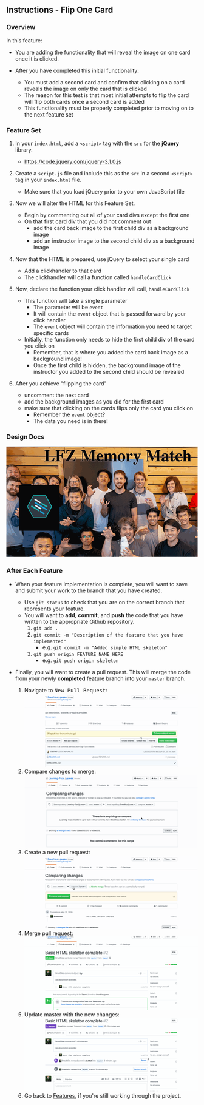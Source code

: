 Instructions - Flip One Card
--

### Overview

In this feature:
  - You are adding the functionality that will reveal the image on one card once it is clicked.

  - After you have completed this initial functionality:
    - You must add a second card and confirm that clicking on a card reveals the image on only the card that is clicked
    - The reason for this test is that most initial attempts to flip the card will flip both cards once a second card is added
    - This functionality must be properly completed prior to moving on to the next feature set

### Feature Set

1. In your `index.html`, add a `<script>` tag with the `src` for the **jQuery** library.
   - https://code.jquery.com/jquery-3.1.0.js
2. Create a `script.js` file and include this as the `src` in a second `<script>` tag in your `index.html` file.
    - Make sure that you load jQuery prior to your own JavaScript file
3. Now we will alter the HTML for this Feature Set.
    - Begin by commenting out all of your card divs except the first one
    - On that first card div that you did not comment out
      - add the card back image to the first child div as a background image
      - add an instructor image to the second child div as a background image
4. Now that the HTML is prepared, use jQuery to select your single card
    - Add a clickhandler to that card
    - The clickhandler will call a function called `handleCardClick`
5.  Now, declare the function your click handler will call, `handleCardClick`
    - This function will take a single parameter
      - The parameter will be `event`
      - It will contain the `event` object that is passed forward by your click handler
      - The `event` object will contain the information you need to target specific cards
    - Initially, the function only needs to hide the first child div of the card you click on
      - Remember, that is where you added the card back image as a background image!
      - Once the first child is hidden, the background image of the instructor you added to the second child should be revealed

6. After you achieve "flipping the card"
    - uncomment the next card
    - add the background images as you did for the first card
    - make sure that clicking on the cards flips only the card you click on
      - Remember the `event` object?
      - The data you need is in there!


### Design Docs


![gif of card flip](../feature-gifs/flip-one-card.gif)



### After Each Feature

- When your feature implementation is complete, you will want to save and submit your work to the branch that you have created.
  - Use `git status` to check that you are on the correct branch that represents your feature.
  - You will want to **add**, **commit**, and **push** the code that you have written to the appropriate Github repository.
    1. `git add .`
    2. `git commit -m "Description of the feature that you have implemented"`
       - e.g. `git commit -m "Added simple HTML skeleton"`
    3. `git push origin FEATURE_NAME_HERE`
       - e.g. `git push origin skeleton`

- Finally, you will want to create a pull request. This will merge the code from your newly **completed** feature branch into your `master` branch.

  1. Navigate to <kbd>New Pull Request</kbd>:
  ![Navigate to pull requests](../post-feature/navigate-to-pull-request.gif)
  2. Compare changes to merge:
  ![Compare changes to merge](../post-feature/compare-changes.gif)
  3. Create a new pull request:
  ![Create new pull request](../post-feature/create-pull-request.gif)
  4. Merge pull request:
  ![Merge pull request](../post-feature/merge-pull-request.gif)
  5. Update master with the new changes:
  ![Update master](../post-feature/pull-new-changes.gif)
  6. Go back to [Features](../../README.md#features), if you're still working through the project.

